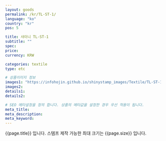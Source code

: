 ```yaml
---
layout: goods
permalink: /kr/TL-ST-1/
language: "ko"
country: "kr"
pos: 5

title: 샤이니 TL-ST-1
subtitle: ""
spec: 
price: 
currency: KRW

categories: textile
type: etc

# 상품이미지 정보
images1: "https://infohojin.github.io/shinystamp_images/Textile/TL-ST-1/TL-ST-1-7_1.jpg"
images2:
details1:
details2:    

# SEO 메타설정을 정의 합니다. 상품의 메타값을 설정한 경우 우선 적용이 됩니다.
meta_title: 
meta_description:
meta_keyword:
---
```


{{page.title}} 입니다. 스템프 제작 가능한 최대 크기는 {{page.size}} 입니다.